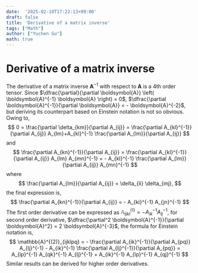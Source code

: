 ```yaml
---
date:  '2025-02-10T17:22:13+09:00'
draft: false
title: 'Derivative of a matrix inverse'
tags: ["Math"]
author: ["Yuchen Gu"]
math: true
---
```


# Derivative of a matrix inverse
The derivative of a matrix inverse $\boldsymbol{A}^{-1}$ with respect to $\boldsymbol{A}$ is a 4th order tensor. Since $\dfrac{\partial}{\partial \boldsymbol{A}} \left( \boldsymbol{A}^{-1} \boldsymbol{A} \right) = 0$, $\dfrac{\partial \boldsymbol{A}^{-1}}{\partial \boldsymbol{A}} = - \boldsymbol{A}^{-2}$, but deriving its counterpart based on Einstein notation is not so obvious. Owing to,
$$
0 = \frac{\partial \delta_{km}}{\partial A_{ij}} = \frac{\partial A_{kl}^{-1}}{\partial A_{ij}} A_{lm}+A_{kl}^{-1} \frac{\partial A_{lm}}{\partial A_{ij}}
$$
and
$$
\frac{\partial A_{kn}^{-1}}{\partial A_{ij}} = \frac{\partial A_{kl}^{-1}}{\partial A_{ij}} A_{lm} A_{mn}^{-1} = - A_{kl}^{-1} \frac{\partial A_{lm}}{\partial A_{ij}} A_{mn}^{-1}
$$
where
$$
\frac{\partial A_{lm}}{\partial A_{ij}} = \delta_{li} \delta_{mj},
$$
the final expression is,
$$
\frac{\partial A_{kn}^{-1}}{\partial A_{ij}} = - A_{ki}^{-1} A_{jn}^{-1}
$$
The first order derivative can be expressed as $\mathbb{A}^{(1)}_{ijkl} = - A_{ik}^{-1} A_{lj}^{-1}$, for second order derivative, $\dfrac{\partial^2 \boldsymbol{A}^{-1}}{\partial \boldsymbol{A}^2} = 2 \boldsymbol{A}^{-3}$, the formula for Einstein notation is,
$$
\mathbb{A}^{(2)}_{ijklpq} = - \frac{\partial A_{ik}^{-1}}{\partial A_{pq}} A_{lj}^{-1} - A_{ik}^{-1} \frac{\partial A_{lj}^{-1}}{\partial A_{pq}} = A_{ip}^{-1} A_{qk}^{-1} A_{lj}^{-1} + A_{ik}^{-1} A_{lp}^{-1} A_{qj}^{-1}
$$
Similar results can be derived for higher order derivatives.